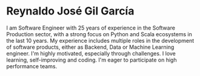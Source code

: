 # Reynaldo José Gil García

I am Software Engineer with 25 years of experience in the Software Production sector,
with a strong focus on Python and Scala ecosystems in the last 10 years. 
My experience includes multiple roles in the development of software products, 
either as Backend, Data or Machine Learning engineer. 
I'm highly motivated, especially through challenges. 
I love learning, self-improving and coding.
I'm eager to participate on high performance teams.
